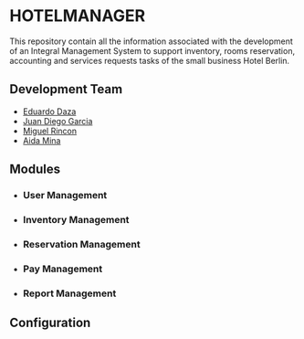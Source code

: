 # HOTELMANAGER

This repository contain all the information associated with the development of an Integral Management System to support inventory, rooms reservation, accounting and services requests tasks of the small business Hotel Berlin.

## Development Team


- [Eduardo Daza](https://github.com/Eduardo2020-code)
- [Juan Diego Garcia](https://github.com/juanxgar)
- [Miguel Rincon](https://github.com/Rincon3)
- [Aida Mina](https://github.com/iamaida) 

## Modules

- ### User Management

 
- ### Inventory Management


- ### Reservation Management


- ### Pay Management


- ### Report Management



## Configuration


